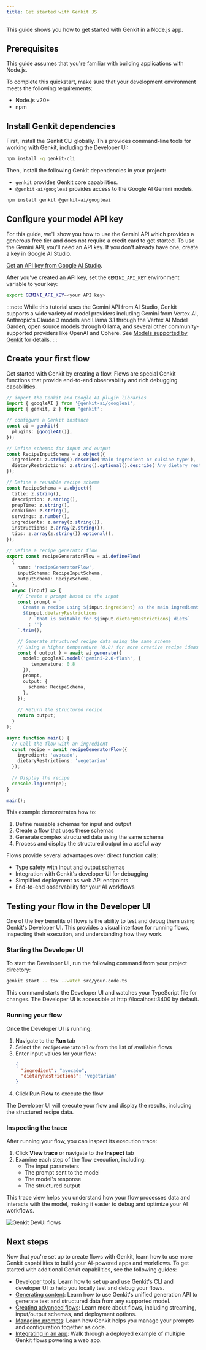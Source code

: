 ```yaml
---
title: Get started with Genkit JS
---
```


This guide shows you how to get started with Genkit in a Node.js app.

## Prerequisites

This guide assumes that you're familiar with building applications with Node.js.

To complete this quickstart, make sure that your development environment meets
the following requirements:

- Node.js v20+
- npm

## Install Genkit dependencies

First, install the Genkit CLI globally. This provides command-line tools for working with Genkit, including the Developer UI:

```bash
npm install -g genkit-cli
```

Then, install the following Genkit dependencies in your project:

- `genkit` provides Genkit core capabilities.
- `@genkit-ai/googleai` provides access to the Google AI Gemini models.

```bash
npm install genkit @genkit-ai/googleai
```

## Configure your model API key

For this guide, we'll show you how to use the Gemini API which provides a
generous free tier and does not require a credit card to get started. To use the
Gemini API, you'll need an API key. If you don't already have one, create a key
in Google AI Studio.

[Get an API key from Google AI Studio](https://makersuite.google.com/app/apikey).

After you've created an API key, set the `GEMINI_API_KEY` environment variable to your key:

```sh
export GEMINI_API_KEY=<your API key>
```

:::note
While this tutorial uses the Gemini API from AI Studio, Genkit supports a wide variety of model providers including Gemini from Vertex AI, Anthropic's Claude 3 models and Llama 3.1 through the Vertex AI Model Garden, open source models through Ollama, and several other community-supported providers like OpenAI and Cohere. See [Models supported by Genkit](/docs/models#models-supported-by-genkit) for details.
:::

## Create your first flow

Get started with Genkit by creating a flow. Flows are special Genkit functions that provide end-to-end observability and rich debugging capabilities.

```ts
// import the Genkit and Google AI plugin libraries
import { googleAI } from '@genkit-ai/googleai';
import { genkit, z } from 'genkit';

// configure a Genkit instance
const ai = genkit({
  plugins: [googleAI()],
});

// Define schemas for input and output
const RecipeInputSchema = z.object({
  ingredient: z.string().describe('Main ingredient or cuisine type'),
  dietaryRestrictions: z.string().optional().describe('Any dietary restrictions'),
});

// Define a reusable recipe schema
const RecipeSchema = z.object({
  title: z.string(),
  description: z.string(),
  prepTime: z.string(),
  cookTime: z.string(),
  servings: z.number(),
  ingredients: z.array(z.string()),
  instructions: z.array(z.string()),
  tips: z.array(z.string()).optional(),
});

// Define a recipe generator flow
export const recipeGeneratorFlow = ai.defineFlow(
  {
    name: 'recipeGeneratorFlow',
    inputSchema: RecipeInputSchema,
    outputSchema: RecipeSchema,
  },
  async (input) => {
    // Create a prompt based on the input
    const prompt = `
      Create a recipe using ${input.ingredient} as the main ingredient
      ${input.dietaryRestrictions 
        ? `that is suitable for ${input.dietaryRestrictions} diets` 
        : ''}
    `.trim();

    // Generate structured recipe data using the same schema
    // Using a higher temperature (0.8) for more creative recipe ideas
    const { output } = await ai.generate({
      model: googleAI.model('gemini-2.0-flash', {
         temperature: 0.8 
      }),
      prompt,
      output: {
        schema: RecipeSchema,
      },
    });
    
    // Return the structured recipe
    return output;
  }
);

async function main() {
  // Call the flow with an ingredient
  const recipe = await recipeGeneratorFlow({ 
    ingredient: 'avocado', 
    dietaryRestrictions: 'vegetarian' 
  });
  
  // Display the recipe
  console.log(recipe);
}

main();
```

This example demonstrates how to:

1. Define reusable schemas for input and output
2. Create a flow that uses these schemas
3. Generate complex structured data using the same schema
4. Process and display the structured output in a useful way

Flows provide several advantages over direct function calls:
- Type safety with input and output schemas
- Integration with Genkit's developer UI for debugging
- Simplified deployment as web API endpoints
- End-to-end observability for your AI workflows

## Testing your flow in the Developer UI

One of the key benefits of flows is the ability to test and debug them using Genkit's Developer UI. This provides a visual interface for running flows, inspecting their execution, and understanding how they work.

### Starting the Developer UI

To start the Developer UI, run the following command from your project directory:

```bash
genkit start -- tsx --watch src/your-code.ts
```

This command starts the Developer UI and watches your TypeScript file for changes. The Developer UI is accessible at http://localhost:3400 by default.

### Running your flow

Once the Developer UI is running:

1. Navigate to the **Run** tab
2. Select the `recipeGeneratorFlow` from the list of available flows
3. Enter input values for your flow:
   ```json
   {
     "ingredient": "avocado",
     "dietaryRestrictions": "vegetarian"
   }
   ```
4. Click **Run Flow** to execute the flow

The Developer UI will execute your flow and display the results, including the structured recipe data.

### Inspecting the trace

After running your flow, you can inspect its execution trace:

1. Click **View trace** or navigate to the **Inspect** tab
2. Examine each step of the flow execution, including:
   - The input parameters
   - The prompt sent to the model
   - The model's response
   - The structured output

This trace view helps you understand how your flow processes data and interacts with the model, making it easier to debug and optimize your AI workflows.

![Genkit DevUI flows](../../../assets/devui-flows.png)

## Next steps

Now that you're set up to create flows with Genkit, learn how to use more
Genkit capabilities to build your AI-powered apps and workflows. To get started
with additional Genkit capabilities, see the following guides:

- [Developer tools](/docs/devtools): Learn how to set up and use
  Genkit's CLI and developer UI to help you locally test and debug your flows.
- [Generating content](/docs/models): Learn how to use Genkit's unified
  generation API to generate text and structured data from any supported
  model.
- [Creating advanced flows](/docs/flows): Learn more about flows, including
  streaming, input/output schemas, and deployment options.
- [Managing prompts](/docs/dotprompt): Learn how Genkit helps you manage
  your prompts and configuration together as code.
- [Integrating in an app](https://developers.google.com/solutions/learn/agentic-barista):
  Walk through a deployed example of multiple Genkit flows powering a web app.
